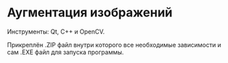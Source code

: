 # Аугментация изображений

Инструменты: Qt, C++ и OpenCV.

Прикреплён .ZIP файл внутри которого все необходимые зависимости и сам .EXE файл для запуска программы.
